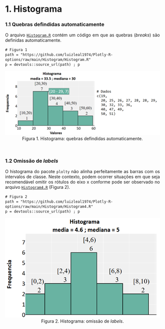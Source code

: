 # 1. Histograma

<p></p>

### 1.1 Quebras defindidas automaticamente

<p align="justify">O arquivo <a target='_blank' rel='noopener noreferrer' href='https://github.com/luizleal1974/Plotly-R-options/blob/main/Histogram/Histogram.R'><code>Histogram.R</code></a> contém um código em que as quebras (<i>breaks</i>) são definidas automaticamente.</p>

```{r}
# Figura 1
path = "https://github.com/luizleal1974/Plotly-R-options/raw/main/Histogram/Histogram.R"
p = devtools::source_url(path) ; p
```

<p align="center">
<img src="/Histogram/Histogram.png" alt="Drawing"/>
Figura 1. Histograma: quebras defindidas automaticamente.
</p>

</br>


### 1.2 Omissão de <i>labels</i>

<p align="justify">O histograma do pacote <code>plolty</code> não alinha perfeitamente as barras com os intervalos de classe. Neste contexto, podem ocorrer situações em que seja recomendável omitir os rótulos do eixo x conforme pode ser observado no arquivo <a target='_blank' rel='noopener noreferrer' href='https://github.com/luizleal1974/Plotly-R-options/blob/main/Histogram/Histogram4.R'><code>Histogram4.R</code></a> (Figura 2).</p>

```{r}
# Figura 2
path = "https://github.com/luizleal1974/Plotly-R-options/raw/main/Histogram/Histogram4.R"
p = devtools::source_url(path) ; p
```

<p align="center">
<img src="/Histogram/Histogram4.png" alt="Drawing"/>
Figura 2. Histograma: omissão de <i>labels</i>.
</p>


</br>

</br>
